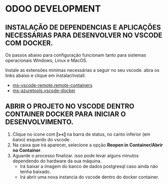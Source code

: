 # ODOO DEVELOPMENT

## INSTALAÇÃO DE DEPENDENCIAS E APLICAÇÕES NECESSÁRIAS PARA DESENVOLVER NO VSCODE COM DOCKER.

Os passos abaixo para configuração funcionam tanto para sistemas operacionais Windows, Linux e MacOS.

Instale as extensões minímas necessárias a seguir no seu vscode. abra os links abaixo e clique em instalar/install.

  - [ms-vscode-remote.remote-containers](https://marketplace.visualstudio.com/items?itemName=ms-vscode-remote.remote-containers) 
  - [ms-azuretools.vscode-docker](https://marketplace.visualstudio.com/items?itemName=ms-azuretools.vscode-docker) 



## ABRIR O PROJETO NO VSCODE DENTRO CONTAINER DOCKER PARA INICIAR O DESENVOLVIMENTO.
1. Clique no icone com <b>[><]</b> na barra de status, no canto inferior (em baixo) esquerdo do vscode.
2. Na caixa que irá aparecer, selecione a opção <b>Reopen in Container/Abrir no Container</b>.
3. Aguarde o processo finalizar. isso pode levar alguns minutos dependendo do hardware da sua máquina.
    - Irá baixar a imagem do banco de dados postgresql caso ainda não tenha baixado.
    - Irá abrir uma nova instancia do vscode dentro do docker container.
